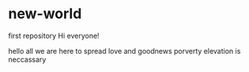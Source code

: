 # new-world
first repository
Hi everyone!

hello all we are here to spread love and goodnews
porverty elevation is neccassary 
